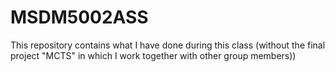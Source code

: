 # MSDM5002ASS
This repository contains what I have done during this class (without the final project "MCTS" in which I work together with other group members))
